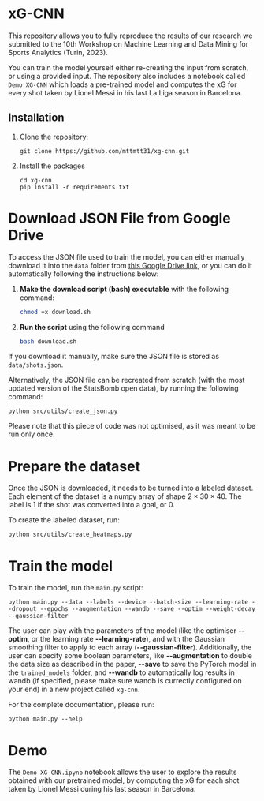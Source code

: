 # xG-CNN
This repository allows you to fully reproduce the results of our research we submitted to the 10th Workshop on Machine Learning and Data Mining for Sports Analytics (Turin, 2023).

You can train the model yourself either re-creating the input from scratch, or using a provided input. The repository also includes a notebook called `Demo XG-CNN` which loads a pre-trained model and computes the xG for every shot taken by Lionel Messi in his last La Liga season in Barcelona.

## Installation

1. Clone the repository:

   ```shell
   git clone https://github.com/mttmtt31/xg-cnn.git

2. Install the packages
   ```shell
   cd xg-cnn
   pip install -r requirements.txt

# Download JSON File from Google Drive

To access the JSON file used to train the model, you can either manually download it into the `data` folder from [this Google Drive link](https://drive.google.com/file/d/17FzPzXPstohNNHc-qdeCUKXPOQVqFdwy/view?usp=drive_link), or you can do it automatically following the instructions below:

1. **Make the download script (bash) executable** with the following command:

   ```bash
   chmod +x download.sh

3. **Run the script** using the following command
   ```bash
   bash download.sh

If you download it manually, make sure the JSON file is stored as `data/shots.json`.

Alternatively, the JSON file can be recreated from scratch (with the most updated version of the StatsBomb open data), by running the following command:

   ```shell
   python src/utils/create_json.py
   ```

Please note that this piece of code was not optimised, as it was meant to be run only once.

# Prepare the dataset
Once the JSON is downloaded, it needs to be turned into a labeled dataset. Each element of the dataset is a numpy array of shape $2\times30\times40$. The label is $1$ if the shot was converted into a goal, or 0. 

To create the labeled dataset, run:
   ```shell
   python src/utils/create_heatmaps.py
   ```


# Train the model
To train the model, run the `main.py` script:
```shell
python main.py --data --labels --device --batch-size --learning-rate --dropout --epochs --augmentation --wandb --save --optim --weight-decay --gaussian-filter
```
The user can play with the parameters of the model (like the optimiser **--optim**, or the learning rate **--learning-rate**), and with the Gaussian smoothing filter to apply to each array (**--gaussian-filter**). Additionally, the user can specify some boolean parameters, like **--augmentation** to double the data size as described in the paper, **--save** to save the PyTorch model in the `trained_models` folder, and **--wandb** to automatically log results in wandb (if specified, please make sure wandb is currectly configured on your end) in a new project called `xg-cnn`.

For the complete documentation, please run: 

```shell
python main.py --help
```

# Demo
The `Demo XG-CNN.ipynb` notebook allows the user to explore the results obtained with our pretrained model, by computing the xG for each shot taken by Lionel Messi during his last season in Barcelona.
